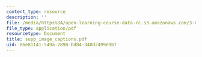 ```yaml
---
content_type: resource
description: ''
file: /media/https%3A/open-learning-course-data-rc.s3.amazonaws.com/3-094-materials-in-human-experience-spring-2004/06e81141549a2898bd84348d2499e9b7_supp_image_captions.pdf
file_type: application/pdf
resourcetype: Document
title: supp_image_captions.pdf
uid: 06e81141-549a-2898-bd84-348d2499e9b7
---
```

